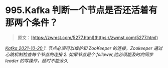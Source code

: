 <!--yml
category: 未分类
date: 0001-01-01 00:00:00
--->

# 995.Kafka 判断一个节点是否还活着有那两个条件？

> 原文：[https://zwmst.com/5277.html](https://zwmst.com/5277.html)

   [ *Kafka* ](https://zwmst.com/kafka)*[ <time datetime="2021-10-21T01:04:13+08:00"> 2021-10-20 </time> ](https://zwmst.com/5277.html)  1.  节点必须可以维护和 ZooKeeper 的连接，Zookeeper 通过心跳机制检查每个节点的连接
2.  如果节点是个 follower,他必须能及时的同步 leader 的写操作，延时不能太久*